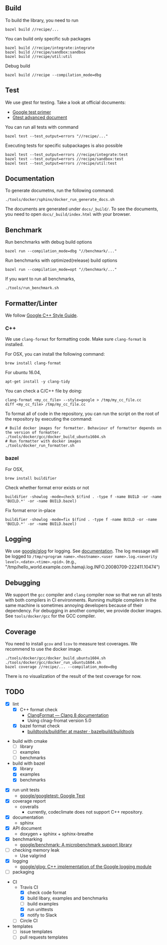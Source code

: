 ## Build
To build the library, you need to run

```
bazel build //recipe/...
```

You can build only specific sub packages

```
bazel build //recipe/integrate:integrate
bazel build //recipe/sandbox:sandbox
bazel build //recipe/util:util
```

Debug build

```
bazel build //recipe --compilation_mode=dbg
```

## Test
We use gtest for testing. Take a look at official documents:

* [Google test primer](https://github.com/google/googletest/blob/master/googletest/docs/primer.md)
* [Gtest advanced document](https://github.com/google/googletest/blob/master/googletest/docs/advanced.md)

You can run all tests with command

```
bazel test --test_output=errors "//recipe/..."
```

Executing tests for specific subpackages is also possible

```
bazel test --test_output=errors //recipe/integrate:test
bazel test --test_output=errors //recipe/sandbox:test
bazel test --test_output=errors //recipe/util:test
```

## Documentation
To generate documetns, run the following command:

```
./tools/docker/sphinx/docker_run_generate_docs.sh
```

The documents are generated under `docs/_build/`.
To see the documents, you need to open `docs/_build/index.html` with your browser.

## Benchmark
Run benchmarks with debug build options

```
bazel run --compilation_mode=dbg "//benchmark/..."
```

Run benchmarks with optimized(release) build options

```
bazel run --compilation_mode=opt "//benchmark/..."
```

If you want to run all benchmarks,

```
./tools/run_benchmark.sh
```

## Formatter/Linter
We follow [Google C\+\+ Style Guide](https://google.github.io/styleguide/cppguide.html).

### C++
We use `clang-format` for formatting code.
Make sure `clang-format` is installed.

For OSX, you can install the following command:

```
brew install clang-format
```

For ubuntu 16.04,

```
apt-get install -y clang-tidy
```

You can check a C/C++ file by doing:

```
clang-format <my_cc_file> --style=google > /tmp/my_cc_file.cc
diff <my_cc_file> /tmp/my_cc_file.cc
```

To format all of code in the repository, you can run the script on the root of the repository by executing the command:

```
# Build docker images for formatter. Behaviour of formatter depends on the version of formatter.
./tools/docker/gcc/docker_build_ubuntu1604.sh
# Run formatter with docker images
./tools/docker_run_formatter.sh
```

### bazel
For OSX,

```
brew install buildifier
```

Check whether format error exists or not

```
buildifier -showlog -mode=check $(find . -type f -name BUILD -or -name 'BUILD.*' -or -name BUILD.bazel)
```

Fix format error in-place

```
buildifier -showlog -mode=fix $(find . -type f -name BUILD -or -name 'BUILD.*' -or -name BUILD.bazel)
```

## Logging
We use [google/glog](https://github.com/google/glog) for logging. See [documentation](http://rpg.ifi.uzh.ch/docs/glog.html).
The log message will be logged to `/tmp/<program name>.<hostname>.<user name>.log.<severity level>.<date>.<time>.<pid>`. (e.g., "/tmp/hello_world.example.com.hamaji.log.INFO.20080709-222411.10474")

## Debugging
We support the `gcc` compiler and `clang` compiler now so that we run all tests with both compilers in CI environments.
Running multiple compilers in the same machine is sometimes annoying developers because of their dependency.
For debugging in another compiler, we provide docker images.
See `tools/docker/gcc` for the GCC compiler.

## Coverage
You need to install `gcov` and `lcov` to measure test coverages.
We recommend to use the docker image.

```
./tools/docker/gcc/docker_build_ubuntu1604.sh
./tools/docker/gcc/docker_run_ubuntu1604.sh
bazel coverage //recipe/... --compilation_mode=dbg
```

There is no visualization of the result of the test coverage for now.

## TODO

* [x] lint
    * [x] C++ format check
        * [ClangFormat — Clang 8 documentation](https://clang.llvm.org/docs/ClangFormat.html)
        * Using clnag-fromat version 5.0
    * [x] bazel format check
        * [buildtools/buildifier at master · bazelbuild/buildtools](https://github.com/bazelbuild/buildtools/tree/master/buildifier)
* build with cmake
    * [ ] library
    * [ ] examples
    * [ ] benchmarks
* build with bazel
    * [x] library
    * [x] examples
    * [x] benchmarks
* [x] run unit tests
    * [google/googletest: Google Test](https://github.com/google/googletest)
* [x] coverage report
    * coveralls
        * currently, codeclimate does not support C++ repository.
* [x] documentation
    * sphinx
* [x] API document
    * doxygen + sphinx + sphinx-breathe
* [x] benchmarking
    * [google/benchmark: A microbenchmark support library](https://github.com/google/benchmark)
* [ ] checking memory leak
    * Use valgrind
* [x] logging
    * [google/glog: C\+\+ implementation of the Google logging module](https://github.com/google/glog)
* [ ] packaging
* CI
    * Travis CI
        * [x] check code format
        * [x] build libary, examples and benchmarks
        * [ ] build examples
        * [x] run unittests
        * [x] notify to Slack
    * [ ] Circle CI
* templates
    * [ ] issue templates
    * [ ] pull requests templates
